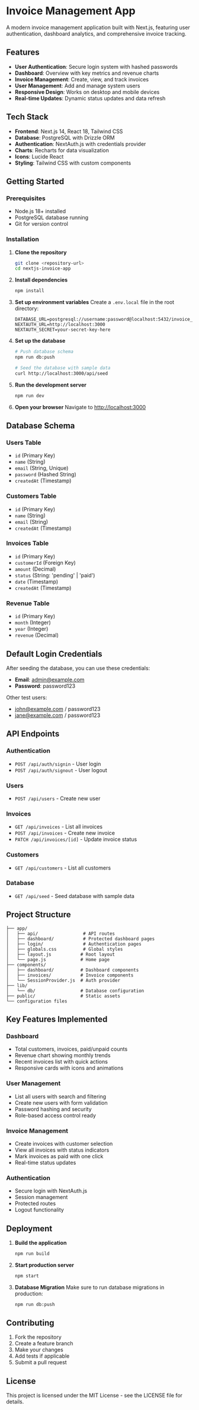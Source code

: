 # Invoice Management App

A modern invoice management application built with Next.js, featuring user authentication, dashboard analytics, and comprehensive invoice tracking.

## Features

- **User Authentication**: Secure login system with hashed passwords
- **Dashboard**: Overview with key metrics and revenue charts
- **Invoice Management**: Create, view, and track invoices
- **User Management**: Add and manage system users
- **Responsive Design**: Works on desktop and mobile devices
- **Real-time Updates**: Dynamic status updates and data refresh

## Tech Stack

- **Frontend**: Next.js 14, React 18, Tailwind CSS
- **Database**: PostgreSQL with Drizzle ORM
- **Authentication**: NextAuth.js with credentials provider
- **Charts**: Recharts for data visualization
- **Icons**: Lucide React
- **Styling**: Tailwind CSS with custom components

## Getting Started

### Prerequisites

- Node.js 18+ installed
- PostgreSQL database running
- Git for version control

### Installation

1. **Clone the repository**
   ```bash
   git clone <repository-url>
   cd nextjs-invoice-app
   ```

2. **Install dependencies**
   ```bash
   npm install
   ```

3. **Set up environment variables**
   Create a `.env.local` file in the root directory:
   ```env
   DATABASE_URL=postgresql://username:password@localhost:5432/invoice_db
   NEXTAUTH_URL=http://localhost:3000
   NEXTAUTH_SECRET=your-secret-key-here
   ```

4. **Set up the database**
   ```bash
   # Push database schema
   npm run db:push
   
   # Seed the database with sample data
   curl http://localhost:3000/api/seed
   ```

5. **Run the development server**
   ```bash
   npm run dev
   ```

6. **Open your browser**
   Navigate to [http://localhost:3000](http://localhost:3000)

## Database Schema

### Users Table
- `id` (Primary Key)
- `name` (String)
- `email` (String, Unique)
- `password` (Hashed String)
- `createdAt` (Timestamp)

### Customers Table
- `id` (Primary Key)
- `name` (String)
- `email` (String)
- `createdAt` (Timestamp)

### Invoices Table
- `id` (Primary Key)
- `customerId` (Foreign Key)
- `amount` (Decimal)
- `status` (String: 'pending' | 'paid')
- `date` (Timestamp)
- `createdAt` (Timestamp)

### Revenue Table
- `id` (Primary Key)
- `month` (Integer)
- `year` (Integer)
- `revenue` (Decimal)

## Default Login Credentials

After seeding the database, you can use these credentials:

- **Email**: admin@example.com
- **Password**: password123

Other test users:
- john@example.com / password123
- jane@example.com / password123

## API Endpoints

### Authentication
- `POST /api/auth/signin` - User login
- `POST /api/auth/signout` - User logout

### Users
- `POST /api/users` - Create new user

### Invoices
- `GET /api/invoices` - List all invoices
- `POST /api/invoices` - Create new invoice
- `PATCH /api/invoices/[id]` - Update invoice status

### Customers
- `GET /api/customers` - List all customers

### Database
- `GET /api/seed` - Seed database with sample data

## Project Structure

```
├── app/
│   ├── api/                 # API routes
│   ├── dashboard/           # Protected dashboard pages
│   ├── login/               # Authentication pages
│   ├── globals.css          # Global styles
│   ├── layout.js           # Root layout
│   └── page.js             # Home page
├── components/
│   ├── dashboard/          # Dashboard components
│   ├── invoices/           # Invoice components
│   └── SessionProvider.js  # Auth provider
├── lib/
│   └── db/                 # Database configuration
├── public/                 # Static assets
└── configuration files
```

## Key Features Implemented

### Dashboard
- Total customers, invoices, paid/unpaid counts
- Revenue chart showing monthly trends
- Recent invoices list with quick actions
- Responsive cards with icons and animations

### User Management
- List all users with search and filtering
- Create new users with form validation
- Password hashing and security
- Role-based access control ready

### Invoice Management
- Create invoices with customer selection
- View all invoices with status indicators
- Mark invoices as paid with one click
- Real-time status updates

### Authentication
- Secure login with NextAuth.js
- Session management
- Protected routes
- Logout functionality

## Deployment

1. **Build the application**
   ```bash
   npm run build
   ```

2. **Start production server**
   ```bash
   npm start
   ```

3. **Database Migration**
   Make sure to run database migrations in production:
   ```bash
   npm run db:push
   ```

## Contributing

1. Fork the repository
2. Create a feature branch
3. Make your changes
4. Add tests if applicable
5. Submit a pull request

## License

This project is licensed under the MIT License - see the LICENSE file for details.
